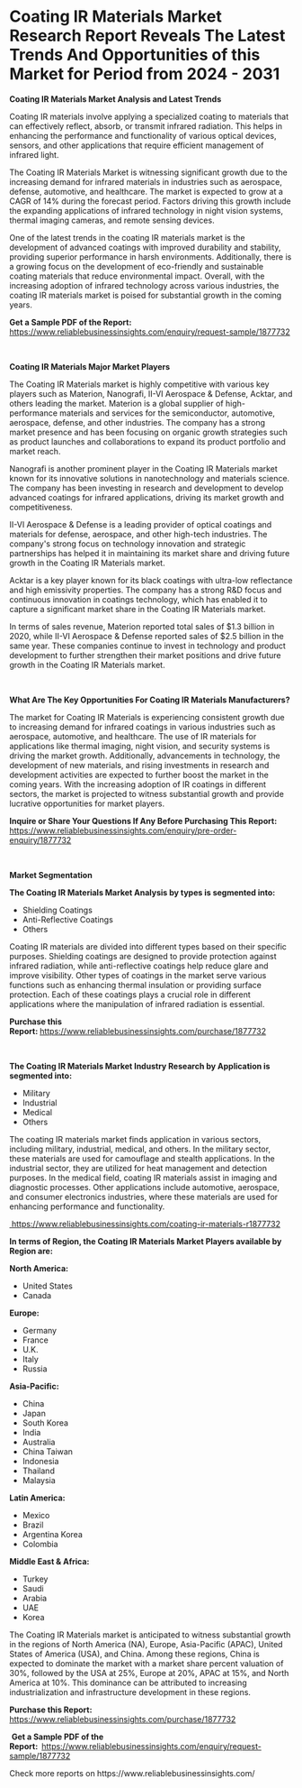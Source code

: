 <p><h1>Coating IR Materials Market Research Report Reveals The Latest Trends And Opportunities of this Market for Period from 2024 - 2031</h1></p><p><strong>Coating IR Materials Market Analysis and Latest Trends</strong></p>
<p><p>Coating IR materials involve applying a specialized coating to materials that can effectively reflect, absorb, or transmit infrared radiation. This helps in enhancing the performance and functionality of various optical devices, sensors, and other applications that require efficient management of infrared light.</p><p>The Coating IR Materials Market is witnessing significant growth due to the increasing demand for infrared materials in industries such as aerospace, defense, automotive, and healthcare. The market is expected to grow at a CAGR of 14% during the forecast period. Factors driving this growth include the expanding applications of infrared technology in night vision systems, thermal imaging cameras, and remote sensing devices.</p><p>One of the latest trends in the coating IR materials market is the development of advanced coatings with improved durability and stability, providing superior performance in harsh environments. Additionally, there is a growing focus on the development of eco-friendly and sustainable coating materials that reduce environmental impact. Overall, with the increasing adoption of infrared technology across various industries, the coating IR materials market is poised for substantial growth in the coming years.</p></p>
<p><strong>Get a Sample PDF of the Report:&nbsp;</strong> <a href="https://www.reliablebusinessinsights.com/enquiry/request-sample/1877732">https://www.reliablebusinessinsights.com/enquiry/request-sample/1877732</a></p>
<p>&nbsp;</p>
<p><strong>Coating IR Materials Major Market Players</strong></p>
<p><p>The Coating IR Materials market is highly competitive with various key players such as Materion, Nanografi, II-VI Aerospace & Defense, Acktar, and others leading the market. Materion is a global supplier of high-performance materials and services for the semiconductor, automotive, aerospace, defense, and other industries. The company has a strong market presence and has been focusing on organic growth strategies such as product launches and collaborations to expand its product portfolio and market reach.</p><p>Nanografi is another prominent player in the Coating IR Materials market known for its innovative solutions in nanotechnology and materials science. The company has been investing in research and development to develop advanced coatings for infrared applications, driving its market growth and competitiveness.</p><p>II-VI Aerospace & Defense is a leading provider of optical coatings and materials for defense, aerospace, and other high-tech industries. The company's strong focus on technology innovation and strategic partnerships has helped it in maintaining its market share and driving future growth in the Coating IR Materials market.</p><p>Acktar is a key player known for its black coatings with ultra-low reflectance and high emissivity properties. The company has a strong R&D focus and continuous innovation in coatings technology, which has enabled it to capture a significant market share in the Coating IR Materials market.</p><p>In terms of sales revenue, Materion reported total sales of $1.3 billion in 2020, while II-VI Aerospace & Defense reported sales of $2.5 billion in the same year. These companies continue to invest in technology and product development to further strengthen their market positions and drive future growth in the Coating IR Materials market.</p></p>
<p>&nbsp;</p>
<p><strong>What Are The Key Opportunities For Coating IR Materials Manufacturers?</strong></p>
<p><p>The market for Coating IR Materials is experiencing consistent growth due to increasing demand for infrared coatings in various industries such as aerospace, automotive, and healthcare. The use of IR materials for applications like thermal imaging, night vision, and security systems is driving the market growth. Additionally, advancements in technology, the development of new materials, and rising investments in research and development activities are expected to further boost the market in the coming years. With the increasing adoption of IR coatings in different sectors, the market is projected to witness substantial growth and provide lucrative opportunities for market players.</p></p>
<p><strong>Inquire or Share Your Questions If Any Before Purchasing This Report:</strong> <a href="https://www.reliablebusinessinsights.com/enquiry/pre-order-enquiry/1877732">https://www.reliablebusinessinsights.com/enquiry/pre-order-enquiry/1877732</a></p>
<p>&nbsp;</p>
<p><strong>Market Segmentation</strong></p>
<p><strong>The Coating IR Materials Market Analysis by types is segmented into:</strong></p>
<p><ul><li>Shielding Coatings</li><li>Anti-Reflective Coatings</li><li>Others</li></ul></p>
<p><p>Coating IR materials are divided into different types based on their specific purposes. Shielding coatings are designed to provide protection against infrared radiation, while anti-reflective coatings help reduce glare and improve visibility. Other types of coatings in the market serve various functions such as enhancing thermal insulation or providing surface protection. Each of these coatings plays a crucial role in different applications where the manipulation of infrared radiation is essential.</p></p>
<p><strong>Purchase this Report:&nbsp;</strong><a href="https://www.reliablebusinessinsights.com/purchase/1877732">https://www.reliablebusinessinsights.com/purchase/1877732</a></p>
<p>&nbsp;</p>
<p><strong>The Coating IR Materials Market Industry Research by Application is segmented into:</strong></p>
<p><ul><li>Military</li><li>Industrial</li><li>Medical</li><li>Others</li></ul></p>
<p><p>The coating IR materials market finds application in various sectors, including military, industrial, medical, and others. In the military sector, these materials are used for camouflage and stealth applications. In the industrial sector, they are utilized for heat management and detection purposes. In the medical field, coating IR materials assist in imaging and diagnostic processes. Other applications include automotive, aerospace, and consumer electronics industries, where these materials are used for enhancing performance and functionality.</p></p>
<p><a href="https://www.reliablebusinessinsights.com/coating-ir-materials-r1877732">&nbsp;https://www.reliablebusinessinsights.com/coating-ir-materials-r1877732</a></p>
<p><strong>In terms of Region, the Coating IR Materials Market Players available by Region are:</strong></p>
<p>
    <p> <strong> North America: </strong>
        <ul>
            <li>United States</li>
            <li>Canada</li>
        </ul>
        </p> 
    <p> <strong> Europe: </strong>
        <ul>
            <li>Germany</li>
            <li>France</li>
            <li>U.K.</li>
            <li>Italy</li>
            <li>Russia</li>
        </ul>
        </p> 
    <p> <strong> Asia-Pacific: </strong>
        <ul>
            <li>China</li>
            <li>Japan</li>
            <li>South Korea</li>
            <li>India</li>
            <li>Australia</li>
            <li>China Taiwan</li>
            <li>Indonesia</li>
            <li>Thailand</li>
            <li>Malaysia</li>
        </ul>
        </p> 
    <p> <strong> Latin America: </strong>
        <ul>
            <li>Mexico</li>
            <li>Brazil</li>
            <li>Argentina Korea</li>
            <li>Colombia</li>
        </ul>
        </p> 
    <p> <strong> Middle East & Africa: </strong>
        <ul>
            <li>Turkey</li>
            <li>Saudi</li>
            <li>Arabia</li>
            <li>UAE</li>
            <li>Korea</li>
        </ul>
    </p>
    </p>
<p><p>The Coating IR Materials market is anticipated to witness substantial growth in the regions of North America (NA), Europe, Asia-Pacific (APAC), United States of America (USA), and China. Among these regions, China is expected to dominate the market with a market share percent valuation of 30%, followed by the USA at 25%, Europe at 20%, APAC at 15%, and North America at 10%. This dominance can be attributed to increasing industrialization and infrastructure development in these regions.</p></p>
<p><strong>Purchase this Report: </strong><a href="https://www.reliablebusinessinsights.com/purchase/1877732">https://www.reliablebusinessinsights.com/purchase/1877732</a></p>
<p>&nbsp;<strong>Get a Sample PDF of the Report:&nbsp;&nbsp;</strong><a href="https://www.reliablebusinessinsights.com/enquiry/request-sample/1877732">https://www.reliablebusinessinsights.com/enquiry/request-sample/1877732</a></p>
<p><strong></strong></p>
<p>Check more reports on https://www.reliablebusinessinsights.com/</p>